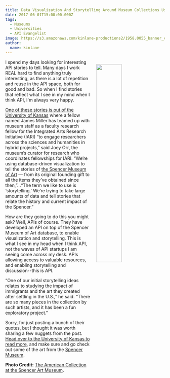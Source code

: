 ```yaml
---
title: Data Visualization And Storytelling Around Museum Collections Using APIs
date: 2017-06-01T15:00:00.000Z
tags:
  - Museums
  - Universities
  - API Evangelist
image: https://s3.amazonaws.com/kinlane-productions2/1958.0055_banner_crop.jpg
author:
  name: kinlane
---
```

<p><a href="https://www.spencerart.ku.edu/collection/american"><img src="https://s3.amazonaws.com/kinlane-productions2/1958.0055_banner_crop.jpg" align="right" width="40%" style="padding: 15px;" /></a></p>I spend my days looking for interesting API stories to tell. Many days I work REAL hard to find anything truly interesting, as there is a lot of repetition and reuse in the API space, both for good and bad. So when I find stories that reflect what I see in my mind when I think API, I'm always very happy.

[One of these stories is out of the University of Kansas](http://news.ku.edu/2017/05/25/computer-scientist-boost-interactivity-spencer-museum-art%E2%80%99s-history-and-holdings) where a fellow named James Miller has teamed up with museum staff as a faculty research fellow for the Integrated Arts Research Initiative (IARI) “to engage researchers across the sciences and humanities in hybrid projects,” said Joey Orr, the museum’s curator for research who coordinates fellowships for IARI.  “We’re using database-driven visualization to tell the stories of [the Spencer Museum of Art](https://www.spencerart.ku.edu/collection) — from its original founding gift to all the items they’ve obtained since then,”...“The term we like to use is ‘storytelling.’ We’re trying to take large amounts of data and tell stories that relate the history and current impact of the Spencer.”

How are they going to do this you might ask? Well, APIs of course. They have developed an API on top of the Spencer Museum of Art database, to enable visualization and storytelling. This is what I see in my head when I think API, not the waves of API startups I am seeing come across my desk. APIs allowing access to valuable resources, and enabling storytelling and discussion--this is API.

“One of our initial storytelling ideas relates to studying the impact of immigrants and the art they created after settling in the U.S.,” he said. “There are so many pieces in the collection by such artists, and it has been a fun exploratory project.”

Sorry, for just posting a bunch of their quotes, but I thought it was worth sharing a few nuggets from the post. [Head over to the University of Kansas to read more](http://news.ku.edu/2017/05/25/computer-scientist-boost-interactivity-spencer-museum-art%E2%80%99s-history-and-holdings), and make sure and go check out some of the art from the [Spencer Museum](https://www.spencerart.ku.edu/collection).

**Photo Credit:** [The American Collection at the Spencer Art Museum](https://www.spencerart.ku.edu/collection/american).
